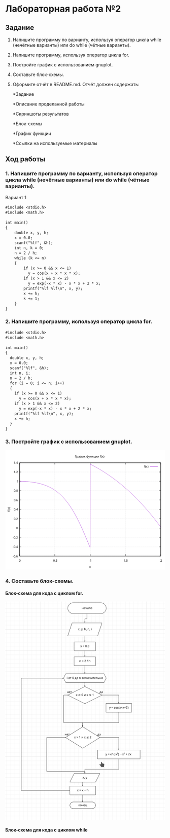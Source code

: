# Лабораторная работа №2
## Задание
1. Напишите программу по варианту, используя оператор цикла while (нечётные варианты) или do while (чётные варианты).
2. Напишите программу, используя оператор цикла for.
3. Постройте график с использованием gnuplot.
4. Составьте блок-схемы.
5. Оформите отчёт в README.md. Отчёт должен содержать:

    *Задание

    *Описание проделанной работы

    *Скриншоты результатов

    *Блок-схемы

    *График функции

    *Ссылки на используемые материалы
## Ход работы

### 1. Напишите программу по варианту, используя оператор цикла while (нечётные варианты) или do while (чётные варианты).
Вариант 1
```
#include <stdio.h>
#include <math.h>

int main()
{
    double x, y, h;
    x = 0.0;
    scanf("%lf", &h);
    int n, k = 0;
    n = 2 / h;
    while (k <= n)
    {
        if (x >= 0 && x <= 1)
          y = cos(x + x * x * x);  
        if (x > 1 && x <= 2)
          y = exp(-x * x) - x * x + 2 * x;  
        printf("%lf %lf\n", x, y);
        x += h;
        k += 1;
    }
}

```
### 2. Напишите программу, используя оператор цикла for.

```
#include <stdio.h>
#include <math.h>

int main()
{
  double x, y, h;
  x = 0.0;
  scanf("%lf", &h);
  int n, i;
  n = 2 / h;
  for (i = 0; i <= n; i++)
  {
    if (x >= 0 && x <= 1)
      y = cos(x + x * x * x);  
    if (x > 1 && x <= 2)
      y = exp(-x * x) - x * x + 2 * x; 
    printf("%lf %lf\n", x, y);
    x += h; 
  }
}
```

### 3. Постройте график с использованием gnuplot.
![Скриншот](graph.png "скриншот")

### 4. Составьте блок-схемы.
#### Блок-схема для кода с циклом for.
![Скриншот](for.png "скриншот")
#### Блок-схема для кода с циклом while
